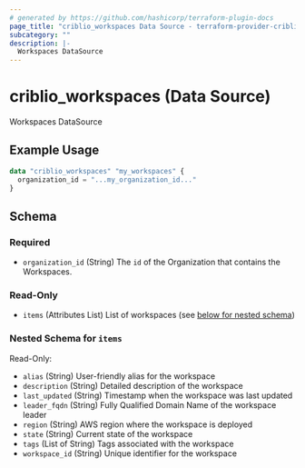 ```yaml
---
# generated by https://github.com/hashicorp/terraform-plugin-docs
page_title: "criblio_workspaces Data Source - terraform-provider-criblio"
subcategory: ""
description: |-
  Workspaces DataSource
---
```


# criblio_workspaces (Data Source)

Workspaces DataSource

## Example Usage

```terraform
data "criblio_workspaces" "my_workspaces" {
  organization_id = "...my_organization_id..."
}
```

<!-- schema generated by tfplugindocs -->
## Schema

### Required

- `organization_id` (String) The <code>id</code> of the Organization that contains the Workspaces.

### Read-Only

- `items` (Attributes List) List of workspaces (see [below for nested schema](#nestedatt--items))

<a id="nestedatt--items"></a>
### Nested Schema for `items`

Read-Only:

- `alias` (String) User-friendly alias for the workspace
- `description` (String) Detailed description of the workspace
- `last_updated` (String) Timestamp when the workspace was last updated
- `leader_fqdn` (String) Fully Qualified Domain Name of the workspace leader
- `region` (String) AWS region where the workspace is deployed
- `state` (String) Current state of the workspace
- `tags` (List of String) Tags associated with the workspace
- `workspace_id` (String) Unique identifier for the workspace
